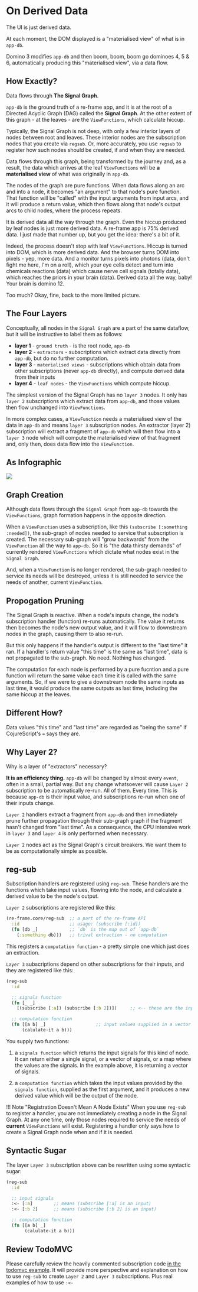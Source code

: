 # On Derived Data

The UI is just derived data. 

At each moment, the DOM displayed is a "materialised view" of what is in `app-db`. 

Domino 3 modifies `app-db` and then boom, boom, boom go dominoes 4, 5 & 6, automatically producing this "materialised view", via a data flow. 

## How Exactly?

Data flows through **The Signal Graph**.

`app-db` is the ground truth of a re-frame app,
and it is at the root of a Directed Acyclic Graph (DAG) called the **Signal Graph**.  At the other extent of this graph - at the leaves -
are the `ViewFunctions`, which calculate hiccup.

Typically, the Signal Graph is not deep, with only a few interior layers of nodes
between root and leaves. These interior nodes are the subscription nodes 
that you create via `regsub`. Or, more accurately, you use `regsub` to register 
how such nodes should be created, if and when they are needed.

Data flows through this graph, being transformed by the journey and, as a result, the data which 
arrives at the leaf `ViewFunctions` will be **a materialised view** of what was originally in `app-db`. 

The nodes of the graph are pure functions. When data flows along an arc and into a node, 
it becomes "an argument" to that node's pure function. That function will be "called" with 
the input arguments from input arcs, and it will produce a return value, which then flows along 
that node's output arcs to child nodes, where the process repeats.

It is derived data all the way through the graph. Even the hiccup produced by leaf nodes is 
just more derived data. A re-frame app is 75% derived data. I just made that number up, 
but you get the idea: there's a bit of it. 

Indeed, the process doesn't stop with leaf `ViewFunctions`. Hiccup is turned into DOM, which is more derived data. 
And the browser turns DOM into pixels - yep, more data.
And a monitor turns pixels into photons (data, don't fight me here, I'm on a roll), 
which your eye cells detect and turn into chemicals reactions (data) which cause nerve cell signals (totally data),
which reaches the priors in your brain (data). Derived data all the way, baby!  Your brain is domino 12. 

Too much? Okay, fine, back to the more limited picture.

## The Four Layers

Conceptually, all nodes in the `Signal Graph` are a part of the same dataflow, but it will
be instructive to label them as follows:

   - **layer 1** - `ground truth` - is the root node, `app-db`
   - **layer 2** - `extractors` - subscriptions which extract data directly from `app-db`, but do no further computation.
   - **layer 3** - `materialised views` - subscriptions which obtain data from other subscriptions (never `app-db` directly), and compute derived data from their inputs
   - **layer 4** - `leaf nodes` - the `ViewFunctions` which compute hiccup.


The simplest version of the Signal Graph has no `layer 3` nodes.
It only has `layer 2` subscriptions which extract data from `app-db`, and those values 
then flow unchanged into `ViewFunctions`.

In more complex cases, a `ViewFunction` needs a materialised view 
of the data in `app-db` and means `layer 3` subscription nodes. 
An extractor (layer 2) subscription will extract a fragment of `app-db` 
which will then flow into a `layer 3` node which will compute 
the materialised view of that fragment and, only then,
does data flow into the  `ViewFunction`. 


## As Infographic

<img src="../images/subscriptions.png?raw=true">

## Graph Creation

Although data flows through the `Signal Graph` from `app-db` towards the 
`ViewFunctions`, graph formation happens in the opposite direction.

When a `ViewFunction` uses a subscription, like this `(subscribe [:something :needed])`, 
the sub-graph of nodes needed to service
that subscription is created. The necessary sub-graph will "grow backwards" from the `ViewFunction` 
all the way to `app-db`. So it is "the data thirsty demands" of currently rendered
`ViewFunctions` which dictate what nodes exist in the `Signal Graph`. 

And, when a `ViewFunction` is no longer rendered, the sub-graph needed to service 
its needs will be destroyed, unless it is still needed to 
service the needs of another, current `ViewFunction`.

## Propogation Pruning 

The Signal Graph is reactive. When a node's inputs change, the node's subscription handler (function)
re-runs automatically. The value it returns then becomes the node's new output value, and it will 
flow to downstream nodes in the graph, causing them to also re-run. 

But this only happens if the handler's output is different to the "last time" it ran.
If a handler's return value "this time" is 
the same as "last time", data is not propagated to the sub-graph. No need. Nothing has changed. 

The computation for each node is performed by a pure fucntion and a pure function will return 
the same value each time it is called with the same arguments. So, if we were to give a downstream node
the same inputs as last time, it would produce the same outputs as last time, including the same hiccup at the leaves.

## Different How?

Data values "this time" and "last time" are regarded as "being the same" if CojureScript's `=` says they are.


## Why Layer 2?

Why is a layer of "extractors" necessary? 

**It is an efficiency thing.** `app-db` will be changed by almost every `event`, often in a small, 
partial way. But any change whatsoever will cause `Layer 2` subscription to be automatically re-run.
All of them. Every time. This is because `app-db` is their input value, and subscriptions re-run when 
one of their inputs change. 

`Layer 2` handlers extract a fragment from `app-db` and then immediately prune
further propagation through their sub-graph graph if the fragment hasn't changed from "last time". As a consequence, 
the CPU intensive work in `layer 3` and `layer 4` is only performed when necessary.

`Layer 2` nodes act as the Signal Graph's circuit breakers. We want them to be as computationally simple as possible.

## reg-sub 

Subscription handlers are registered using `reg-sub`. These handlers are the functions which take 
input values, flowing into the node, and calculate a derived value to be the node's output.


`Layer 2` subscriptions are registered like this:
```clj
(re-frame.core/reg-sub  ;; a part of the re-frame API
  :id                   ;; usage: (subscribe [:id])
  (fn [db _]            ;; `db` is the map out of `app-db`
    (:something db)))   ;; trival extraction - no computation
```

This registers a `computation function` - a pretty simple one which just does an extraction.

`Layer 3` subscriptions depend on other subscriptions for their inputs, and they are registered like this:
```clj
(reg-sub 
  :id

  ;; signals function
  (fn [_ _]
    [(subscribe [:a]) (subscribe [:b 2])])     ;; <-- these are the inputs

  ;; computation function
  (fn [[a b] _]                   ;; input values supplied in a vector
      (calulate-it a b)))
```
You supply two functions: 

1. a `signals function` which returns the input signals for this kind of node. It 
   can return either a single signal, or a vector of signals, or a map where the 
   values are the signals. In the example above, it is returning a vector of signals.

2. a `computation function` which takes 
  the input values provided by the `signals function`, supplied as the first argument,
  and it produces a new derived value which will be the output of the node. 


!!! Note "Registration Doesn't Mean A Node Exists"
    When you use `reg-sub` to register a handler, you are not immediately 
    creating a node in the Signal Graph. 
    At any one time, only those nodes required to service the needs of **current** `ViewFunctions` will exist. 
    Registering a handler only says how to create a Signal Graph node when and if it is needed.

## Syntactic Sugar

The layer `Layer 3` subscription above can be rewritten using some syntactic sugar:
```clj
(reg-sub 
  :id

  ;; input signals 
  :<- [:a]        ;; means (subscribe [:a] is an input)
  :<- [:b 2]      ;; means (subscribe [:b 2] is an input)

  ;; computation function
  (fn [[a b] _]
       (calulate-it a b)))
```

## Review TodoMVC

Please carefully review the heavily commented subscription code
[in the todomvc example](https://github.com/day8/re-frame/blob/master/examples/todomvc/src/todomvc/subs.cljs). 
It will provide more perspective and explanation on how to use `reg-sub` to create `Layer 2` and `Layer 3` subscriptions. Plus real examples of how to use `:<-`


